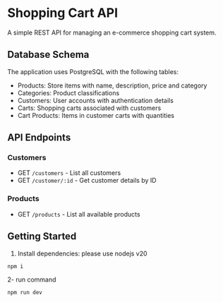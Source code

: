 # Shopping Cart API

A simple REST API for managing an e-commerce shopping cart system.

## Database Schema

The application uses PostgreSQL with the following tables:
- Products: Store items with name, description, price and category
- Categories: Product classifications
- Customers: User accounts with authentication details
- Carts: Shopping carts associated with customers
- Cart Products: Items in customer carts with quantities

## API Endpoints

### Customers
- GET `/customers` - List all customers
- GET `/customer/:id` - Get customer details by ID

### Products
- GET `/products` - List all available products

## Getting Started

1. Install dependencies:
please use nodejs v20
```
npm i
````
2- run command
```
npm run dev
```